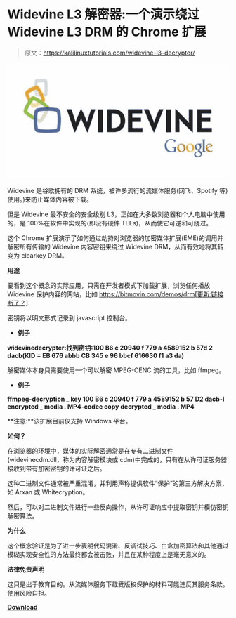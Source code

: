 # Widevine L3 解密器:一个演示绕过 Widevine L3 DRM 的 Chrome 扩展

> 原文：<https://kalilinuxtutorials.com/widevine-l3-decryptor/>

[![Widevine L3 Decryptor : A Chrome Extension That Demonstrates Bypassing Widevine L3 DRM](img//198b64811675a313b81a0f74d438f771.png "Widevine L3 Decryptor : A Chrome Extension That Demonstrates Bypassing Widevine L3 DRM")](https://1.bp.blogspot.com/-AqaV94EDOOY/X6Cb4g5Hs-I/AAAAAAAAH6w/TWJGRePsXR4WJb-yI3GXtRHIsl7CD7BvgCLcBGAsYHQ/s728/Widevine.png)

Widevine 是谷歌拥有的 DRM 系统，被许多流行的流媒体服务(网飞、Spotify 等)使用。)来防止媒体内容被下载。

但是 Widevine 最不安全的安全级别 L3，正如在大多数浏览器和个人电脑中使用的，是 100%在软件中实现的(即没有硬件 TEEs)，从而使它可逆和可绕过。

这个 Chrome 扩展演示了如何通过劫持对浏览器的加密媒体扩展(EME)的调用并解密所有传输的 Widevine 内容密钥来绕过 Widevine DRM，从而有效地将其转变为 clearkey DRM。

**用途**

要看到这个概念的实际应用，只需在开发者模式下加载扩展，浏览任何播放 Widevine 保护内容的网站，比如 https://bitmovin.com/demos/drm[更新:链接断了？].

密钥将以明文形式记录到 javascript 控制台。

*   **例子**

**widevinedecrypter:找到密钥:100 B6 c 20940 f 779 a 4589152 b 57d 2 dacb(KID = EB 676 abbb CB 345 e 96 bbcf 616630 f1 a3 da)**

解密媒体本身只需要使用一个可以解密 MPEG-CENC 流的工具，比如 ffmpeg。

*   **例子**

**ffmpeg-decryption _ key 100 B6 c 20940 f 779 a 4589152 b 57 D2 dacb-I encrypted _ media . MP4-codec copy decrypted _ media . MP4**

**注意:**该扩展目前仅支持 Windows 平台。

**如何？**

在浏览器的环境中，媒体的实际解密通常是在专有二进制文件(widevinecdm.dll，称为内容解密模块或 cdm)中完成的，只有在从许可证服务器接收到带有加密密钥的许可证之后。

这种二进制文件通常被严重混淆，并利用声称提供软件“保护”的第三方解决方案，如 Arxan 或 Whitecryption。

然后，可以对二进制文件进行一些反向操作，从许可证响应中提取密钥并模仿密钥解密算法。

**为什么**

这个概念验证是为了进一步表明代码混淆、反调试技巧、白盒加密算法和其他通过模糊实现安全性的方法最终都会被击败，并且在某种程度上是毫无意义的。

**法律免责声明**

这只是出于教育目的。从流媒体服务下载受版权保护的材料可能违反其服务条款。使用风险自担。

[**Download**](https://github.com/tomer8007/widevine-l3-decryptor)